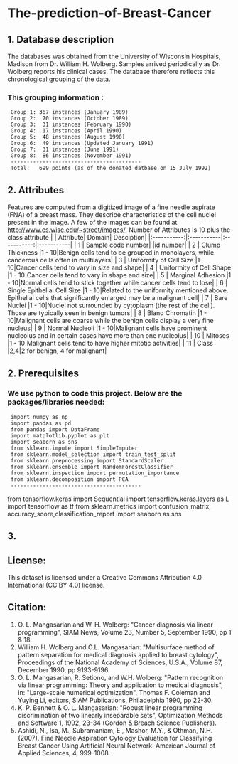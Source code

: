 # The-prediction-of-Breast-Cancer


## 1. Database description
The databases was obtained from the University of Wisconsin Hospitals, Madison from Dr. William H. Wolberg. Samples arrived periodically as Dr. Wolberg reports his clinical cases. The database therefore reflects this chronological grouping of the data.
### This grouping information :
     Group 1: 367 instances (January 1989)
     Group 2:  70 instances (October 1989)
     Group 3:  31 instances (February 1990)
     Group 4:  17 instances (April 1990)
     Group 5:  48 instances (August 1990)
     Group 6:  49 instances (Updated January 1991)
     Group 7:  31 instances (June 1991)
     Group 8:  86 instances (November 1991)
     -----------------------------------------
     Total:   699 points (as of the donated datbase on 15 July 1992)

## 2. Attributes
Features are computed from a digitized image of a fine needle aspirate (FNA) of a breast mass. They describe characteristics of the cell nuclei present in the image. A few of the images can be found at http://www.cs.wisc.edu/~street/images/. Number of Attributes is 10 plus the class attribute
|  | Attribute| Domain| Desciption|
|:-----------:|:-----------|:-----------:|:-----------|
| 1 | Sample code number|  |id number|
| 2 | Clump Thickness               |1 - 10|Benign cells tend to be grouped in monolayers, while cancerous cells often in multilayers|
| 3 | Uniformity of Cell Size       |1 - 10|Cancer cells tend to vary in size and shape|
| 4 | Uniformity of Cell Shape      |1 - 10|Cancer cells tend to vary in shape and size|
| 5 | Marginal Adhesion             |1 - 10|Normal cells tend to stick together while cancer cells tend to lose|
| 6 | Single Epithelial Cell Size   |1 - 10|Related to the uniformity mentioned above. Epithelial cells that significantly enlarged may be a malignant cell|
| 7 | Bare Nuclei                   |1 - 10|Nuclei not surrounded by cytoplasm (the rest of the cell). Those are typically seen in benign tumors|
| 8 | Bland Chromatin               |1 - 10|Malignant cells are coarse while the benign cells display a very fine nucleus|
| 9 | Normal Nucleoli               |1 - 10|Malignant cells have prominent nucleolus and in certain cases have more than one nucleolus|
| 10 | Mitoses                      |1 - 10|Malignant cells tend to have higher mitotic activities|
| 11 | Class                        |2,4|2 for benign, 4 for malignant|


## 2. Prerequisites
### We use python to code this project. Below are the packages/libraries needed:
     import numpy as np
     import pandas as pd
     from pandas import DataFrame
     import matplotlib.pyplot as plt
     import seaborn as sns
     from sklearn.impute import SimpleImputer
     from sklearn.model_selection import train_test_split
     from sklearn.preprocessing import StandardScaler
     from sklearn.ensemble import RandomForestClassifier
     from sklearn.inspection import permutation_importance
     from sklearn.decomposition import PCA
     -----------------------------------------

from tensorflow.keras import Sequential
import tensorflow.keras.layers as L
import tensorflow as tf
from sklearn.metrics import confusion_matrix, accuracy_score,classification_report
import seaborn as sns

## 3. 

## License:
This dataset is licensed under a Creative Commons Attribution 4.0 International (CC BY 4.0) license.

## Citation:
1. O. L. Mangasarian and W. H. Wolberg: "Cancer diagnosis via linear programming", SIAM News, Volume 23, Number 5, September 1990, pp 1 & 18.
2. William H. Wolberg and O.L. Mangasarian: "Multisurface method of pattern separation for medical diagnosis applied to breast cytology", Proceedings of the National Academy of Sciences, U.S.A., Volume 87, December 1990, pp 9193-9196.
3. O. L. Mangasarian, R. Setiono, and W.H. Wolberg: "Pattern recognition via linear programming: Theory and application to medical diagnosis", in: "Large-scale numerical optimization", Thomas F. Coleman and Yuying Li, editors, SIAM Publications, Philadelphia 1990, pp 22-30.
4. K. P. Bennett & O. L. Mangasarian: "Robust linear programming discrimination of two linearly inseparable sets", Optimization Methods and Software 1, 1992, 23-34 (Gordon & Breach Science Publishers).
5. Ashidi, N., Isa, M., Subramaniam, E., Mashor, M.Y., & Othman, N.H. (2007). Fine Needle Aspiration Cytology Evaluation for Classifying Breast Cancer Using Artificial Neural Network. American Journal of Applied Sciences, 4, 999-1008.
